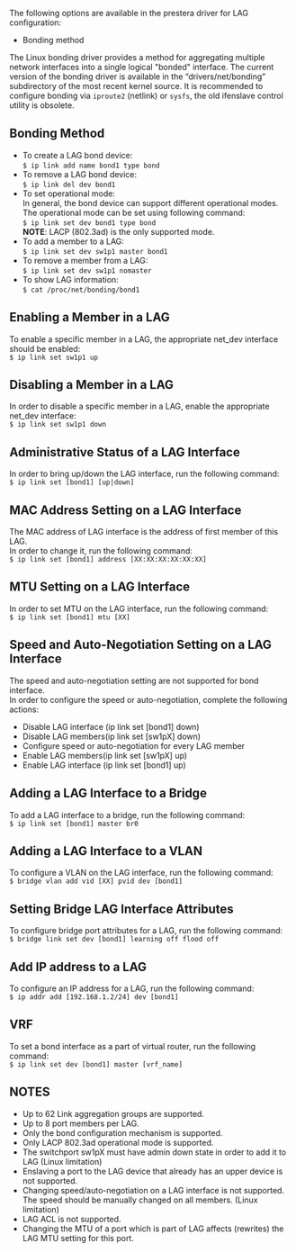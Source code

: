 The following options are available in the prestera driver for LAG configuration:  
* Bonding method  

The Linux bonding driver provides a method for aggregating multiple network interfaces into a single logical "bonded" interface. The current version of the bonding driver is available in the “drivers/net/bonding” subdirectory of the most recent kernel source. It is recommended to configure bonding via `iproute2` (netlink) or `sysfs`, the old ifenslave control utility is obsolete.  
## Bonding Method
* To create a LAG bond device:  
`$ ip link add name bond1 type bond`  
* To remove a LAG bond device:  
`$ ip link del dev bond1`  
* To set operational mode:  
In general, the bond device can support different operational modes. The operational mode can be set using following command:  
`$ ip link set dev bond1 type bond`  
**NOTE**: LACP (802.3ad) is the only supported mode.  
* To add a member to a LAG:  
`$ ip link set dev sw1p1 master bond1`  
* To remove a member from a LAG:  
`$ ip link set dev sw1p1 nomaster`  
* To show LAG information:  
`$ cat /proc/net/bonding/bond1`  
 
## Enabling a Member in a LAG  
To enable a specific member in a LAG, the appropriate net_dev interface should be enabled:  
`$ ip link set sw1p1 up`  

## Disabling a Member in a LAG  
In order to disable a specific member in a LAG, enable the appropriate net_dev interface:  
`$ ip link set sw1p1 down`  

## Administrative Status of a LAG Interface  
In order to bring up/down the LAG interface, run the following command:  
`$ ip link set [bond1] [up|down]`  

## MAC Address Setting on a LAG Interface  
The MAC address of LAG interface is the address of first member of this LAG.  
In order to change it, run the following command:  
`$ ip link set [bond1] address [XX:XX:XX:XX:XX:XX]`  

## MTU Setting on a LAG Interface  
In order to set MTU on the LAG interface, run the following command:  
`$ ip link set [bond1] mtu [XX]`  

## Speed and Auto-Negotiation Setting on a LAG Interface  
The speed and auto-negotiation setting are not supported for bond interface.  
In order to configure the speed or auto-negotiation, complete the following actions:  
* Disable LAG interface (ip link set [bond1] down)
* Disable LAG members(ip link set [sw1pX] down)
* Configure speed or auto-negotiation for every LAG member
* Enable LAG members(ip link set [sw1pX] up)
* Enable LAG interface (ip link set [bond1] up)

## Adding a LAG Interface to a Bridge  
To add a LAG interface to a bridge, run the following command:  
`$ ip link set [bond1] master br0`  

## Adding a LAG Interface to a VLAN
To configure a VLAN on the LAG interface, run the following command:  
`$ bridge vlan add vid [XX] pvid dev [bond1]`  

## Setting Bridge LAG Interface Attributes  
To configure bridge port attributes for a LAG, run the following command:  
`$ bridge link set dev [bond1] learning off flood off`  

## Add IP address to a LAG
To configure an IP address for a LAG, run the following command:  
`$ ip addr add [192.168.1.2/24] dev [bond1]`  

## VRF  
To set a bond interface as a part of virtual router, run the following command:  
`$ ip link set dev [bond1] master [vrf_name]`  

## NOTES
* Up to 62 Link aggregation groups are supported.
* Up to 8 port members per LAG.
* Only the bond configuration mechanism is supported.
* Only LACP 802.3ad operational mode is supported.
* The switchport sw1pX must have admin down state in order to add it to LAG (Linux limitation)
* Enslaving a port to the LAG device that already has an upper device is not supported.
* Changing speed/auto-negotiation on a LAG interface is not supported. The speed should be manually changed on all members. (Linux limitation)
* LAG ACL is not supported.
* Changing the MTU of a port which is part of LAG affects (rewrites) the LAG MTU setting for this port.

